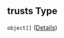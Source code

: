 ## trusts Type

`object[]` ([Details](btpsa-usecase-properties-services-items-allof-1-then-allof-42-then-allof-5-then-properties-parameters-properties-data-properties-filecontainer-properties-trusts-items.md))
